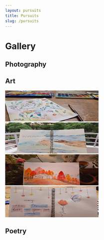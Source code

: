 ```yaml
---
layout: pursuits
title: Pursuits
slug: /pursuits
---
```


# Gallery

## Photography



## Art

<img src="/assets/img/gallery/art/1.png" width="300px" height="100px"/>
<img src="/assets/img/gallery/art/2.png" width="300px" height="100px"/>

<img src="/assets/img/gallery/art/3.png" width="300px" height="100px"/>
<img src="/assets/img/gallery/art/4.png" width="300px" height="100px"/>

## Poetry
